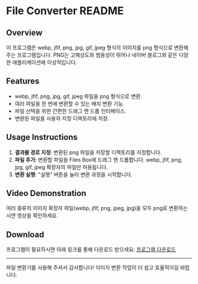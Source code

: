 # File Converter README

## Overview

이 프로그램은 webp, jfif, png, jpg, gif, jpeg 형식의 이미지를 png 형식으로 변환해주는 프로그램입니다. PNG는 고해상도와 범용성이 뛰어나 네이버 블로그와 같은 다양한 애플리케이션에 이상적입니다.

## Features

- webp, jfif, png, jpg, gif, jpeg 파일을 png 형식으로 변환.
- 여러 파일을 한 번에 변환할 수 있는 배치 변환 기능.
- 파일 선택을 위한 간편한 드래그 앤 드롭 인터페이스.
- 변환된 파일을 사용자 지정 디렉토리에 저장.

## Usage Instructions

1. **결과물 경로 지정**: 변환된 png 파일을 저장할 디렉토리를 지정합니다.
2. **파일 추가**: 변환할 파일을 Files Box에 드래그 앤 드롭합니다. webp, jfif, png, jpg, gif, jpeg 확장자의 파일만 허용됩니다.
3. **변환 실행**: "실행" 버튼을 눌러 변환 과정을 시작합니다.

## Video Demonstration

여러 종류의 이미지 확장자 파일(webp, jfif, png, jpeg, jpg)을 모두 png로 변환하는 시연 영상을 확인하세요.

## Download

프로그램이 필요하시면 아래 링크를 통해 다운로드 받으세요: [프로그램 다운로드](http://naver.me/5gFsd8RA)

---

파일 변환기를 사용해 주셔서 감사합니다! 이미지 변환 작업이 더 쉽고 효율적이길 바랍니다.
